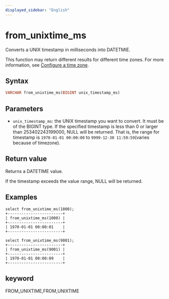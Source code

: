 ```yaml
---
displayed_sidebar: "English"
---
```


# from_unixtime_ms

Converts a UNIX timestamp in milliseconds into DATETMIE.

This function may return different results for different time zones. For more information, see [Configure a time zone](../../../administration/management/timezone.md).

## Syntax

```Haskell
VARCHAR from_unixtime_ms(BIGINT unix_timestamp_ms)
```

## Parameters

- `unix_timestamp_ms`: the UNIX timestamp you want to convert. It must be of the BIGINT type. If the specified timestamp is less than 0 or larger than 253402243199000, NULL will be returned. That is, the range for timestamp is `1970-01-01 00:00:00` to `9999-12-30 11:59:59`(varies because of timezone).

## Return value

Returns a DATETIME value.

If the timestamp exceeds the value range, NULL will be returned.

## Examples

```Plain Text
select from_unixtime_ms(1000);
+------------------------+
| from_unixtime_ms(1000) |
+------------------------+
| 1970-01-01 00:00:01    |
+------------------------+

select from_unixtime_ms(9001);
+------------------------+
| from_unixtime_ms(9001) |
+------------------------+
| 1970-01-01 00:00:09    |
+------------------------+
```

## keyword

FROM_UNIXTIME,FROM,UNIXTIME
